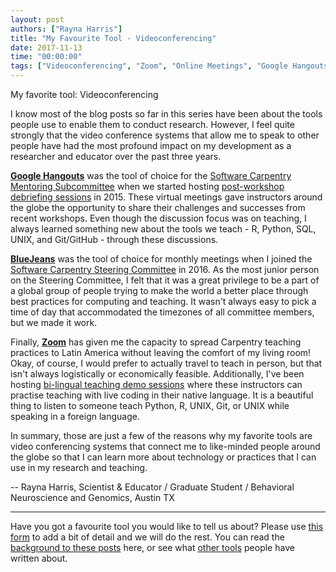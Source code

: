 ```yaml
---
layout: post
authors: ["Rayna Harris"]
title: "My Favourite Tool - Videoconferencing"
date: 2017-11-13
time: "00:00:00"
tags: ["Videoconferencing", "Zoom", "Online Meetings", "Google Hangouts", "Software Carpentry"]
---
```


My favorite tool: Videoconferencing

I know most of the blog posts so far in this series have been about the tools people use to enable them to conduct 
research. However, I feel quite strongly that the video conference systems that allow me to speak to other people 
have had the most profound impact on my development as a researcher and educator over the past three years. 

**[Google Hangouts](https://hangouts.google.com/)** was the tool of choice for the [Software Carpentry Mentoring Subcommittee](https://software-carpentry.org/join/subcom/mentoring/) when we started hosting [post-workshop debriefing sessions](https://software-carpentry.org/blog/categories/#debriefing) in 2015. These virtual meetings gave instructors around the globe the opportunity to share their challenges and successes from recent workshops. Even though the discussion focus was on teaching, I always learned something new about the tools we teach - R, Python, SQL, UNIX, and Git/GitHub - through these discussions. 

**[BlueJeans](https://www.bluejeans.com/)** was the tool of choice for monthly meetings when I joined 
the [Software Carpentry Steering Committee](https://software-carpentry.org/blog/categories/#steering-committee) in 2016. 
As the most junior person on the Steering Committee, I felt that it was a great privilege to be a part of a global 
group of people trying to make the world a better place through best practices for computing and teaching. 
It wasn't always easy to pick a time of day that accommodated the timezones of all committee members, but we made it work. 

Finally, **[Zoom](https://zoom.us/)** has given me the capacity to spread Carpentry teaching practices to Latin 
America without leaving the comfort of my living room! Okay, of course, I would prefer to actually travel to teach in 
person, but that isn't always logistically or economically feasible. 
Additionally, I've been 
hosting [bi-lingual teaching demo sessions](https://twitter.com/datacarpentry/status/895380410091184128) where these 
instructors can practise teaching with live coding in their native language. 
It is a beautiful thing to listen to someone teach Python, R, UNIX, Git, or UNIX while speaking in a foreign language. 

In summary, those are just a few of the reasons why my favorite tools are video conferencing systems that connect me 
to like-minded people around the globe so that I can learn more about technology or practices that I can use in my 
research and teaching. 

-- Rayna Harris, Scientist & Educator / Graduate Student / Behavioral Neuroscience and Genomics, Austin TX

-----

Have you got a favourite tool you would like to tell us about? Please use [this form](https://docs.google.com/forms/d/e/1FAIpQLSeiu5NzJsLxYueaQrNn_qKbaa5JR2Sz12CeCRyedKQxwb54Dw/viewform) to add a bit of detail and we will do the rest. You can read the [background to these posts](https://software-carpentry.org/blog/2017/10/fave-tools.html) here, or see what [other tools](https://software-carpentry.org/blog/2017/11/favorites.html) people have written about.
